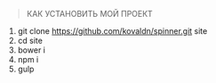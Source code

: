 > КАК УСТАНОВИТЬ МОЙ ПРОЕКТ

1. git clone https://github.com/kovaldn/spinner.git site
2. cd site
3. bower i
4. npm i
5. gulp